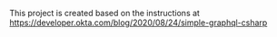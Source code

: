 This project is created based on the instructions at
https://developer.okta.com/blog/2020/08/24/simple-graphql-csharp